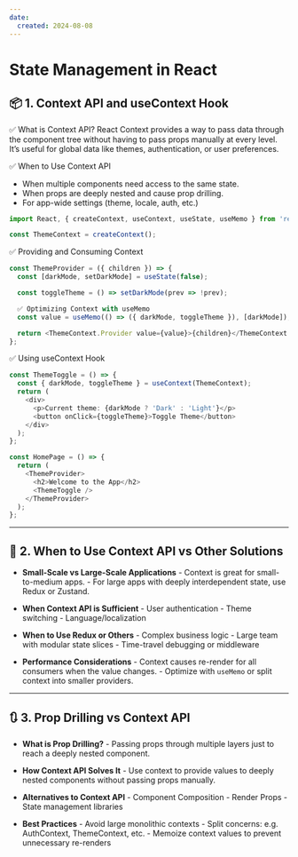 ```yaml
---
date: 
  created: 2024-08-08
---
```


# State Management in React

## 📦 1. Context API and useContext Hook

✅ What is Context API?
React Context provides a way to pass data through the component tree without having to pass props manually at every level.
It’s useful for global data like themes, authentication, or user preferences.

✅ When to Use Context API

- When multiple components need access to the same state.
- When props are deeply nested and cause prop drilling.
- For app-wide settings (theme, locale, auth, etc.)

```ts
import React, { createContext, useContext, useState, useMemo } from 'react';

const ThemeContext = createContext();
```

✅ Providing and Consuming Context

```ts
const ThemeProvider = ({ children }) => {
  const [darkMode, setDarkMode] = useState(false);

  const toggleTheme = () => setDarkMode(prev => !prev);

  ✅ Optimizing Context with useMemo
  const value = useMemo(() => ({ darkMode, toggleTheme }), [darkMode]);

  return <ThemeContext.Provider value={value}>{children}</ThemeContext.Provider>;
};
```

✅ Using useContext Hook

```ts
const ThemeToggle = () => {
  const { darkMode, toggleTheme } = useContext(ThemeContext);
  return (
    <div>
      <p>Current theme: {darkMode ? 'Dark' : 'Light'}</p>
      <button onClick={toggleTheme}>Toggle Theme</button>
    </div>
  );
};

const HomePage = () => {
  return (
    <ThemeProvider>
      <h2>Welcome to the App</h2>
      <ThemeToggle />
    </ThemeProvider>
  );
};
```

---

## 🔄 2. When to Use Context API vs Other Solutions

- **Small-Scale vs Large-Scale Applications**
      - Context is great for small-to-medium apps.
      - For large apps with deeply interdependent state, use Redux or Zustand.

- **When Context API is Sufficient**
      - User authentication
      - Theme switching
      - Language/localization

- **When to Use Redux or Others**
      - Complex business logic
      - Large team with modular state slices
      - Time-travel debugging or middleware

- **Performance Considerations**
      - Context causes re-render for all consumers when the value changes.
      - Optimize with `useMemo` or split context into smaller providers.

---

## 🔃 3. Prop Drilling vs Context API

- **What is Prop Drilling?**
      - Passing props through multiple layers just to reach a deeply nested component.

- **How Context API Solves It**
      - Use context to provide values to deeply nested components without passing props manually.

- **Alternatives to Context API**
      - Component Composition
      - Render Props
      - State management libraries

- **Best Practices**
      - Avoid large monolithic contexts
      - Split concerns: e.g. AuthContext, ThemeContext, etc.
      - Memoize context values to prevent unnecessary re-renders

